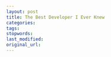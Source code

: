 ```yaml
---
layout: post
title: The Best Developer I Ever Knew
categories:
tags:
stopwords:
last_modified:
original_url: 
---
```


<!--more-->

